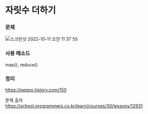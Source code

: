 #  자릿수 더하기

### 문제
![스크린샷 2022-10-11 오전 11 37 55](https://user-images.githubusercontent.com/64088377/194984443-81407c14-3f00-4ff3-b265-cb3298cab3a1.png)


### 사용 메소드 <br>
map(), reduce()

### 정리 <br>
https://peppo.tistory.com/150

문제 출처 <br>
https://school.programmers.co.kr/learn/courses/30/lessons/12931
